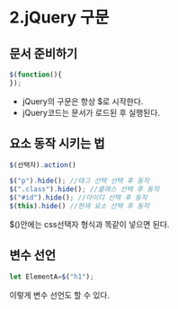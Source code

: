 # 2.jQuery 구문

## 문서 준비하기

```jsx
$(function(){
});
```

- jQuery의 구문은 항상 $로 시작한다.
- jQuery코드는 문서가 로드된 후 실행된다.

## 요소 동작 시키는 법

```jsx
$(선택자).action()
```

```jsx
$("p").hide(); //태그 선택 선택 후 동작
$(".class").hide(); //클래스 선택 후 동작
$("#id").hide(); //아이디 선택 후 동작
$(this).hide() //현재 요소 선택 후 동작
```

$()안에는 css선택자 형식과 똑같이 넣으면 된다.

## 변수 선언

```jsx
let ElementA=$("h1");
```

이렇게 변수 선언도 할 수 있다.
